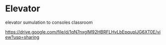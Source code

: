 # Elevator
elevator sumulation to consoles classroom

https://drive.google.com/file/d/1qN7nxglM92HBRFLHvLbEpquplJG6XT0E/view?usp=sharing
